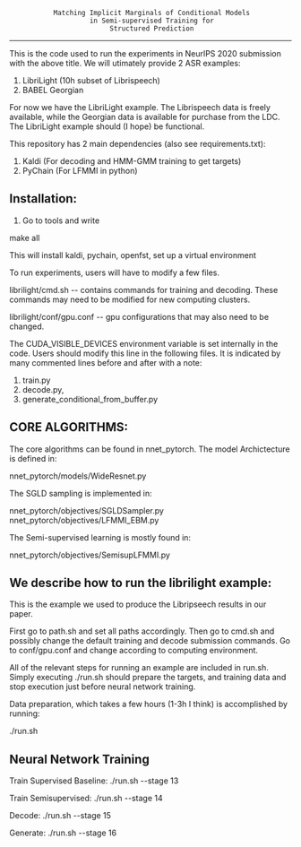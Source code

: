                    
                   
               Matching Implicit Marginals of Conditional Models
                        in Semi-supervised Training for
                             Structured Prediction

-------------------------------------------------------------------------------
This is the code used to run the experiments in NeurIPS 2020 submission with
the above title. We will utimately provide 2 ASR examples:

1. LibriLight (10h subset of Librispeech)
2. BABEL Georgian

For now we have the LibriLight example. The Librispeech data is freely
available, while the Georgian data is available for purchase from the LDC.
The LibriLight example should (I hope) be functional. 

This repository has 2 main dependencies (also see requirements.txt):

1. Kaldi (For decoding and HMM-GMM training to get targets)
2. PyChain (For LFMMI in python)

Installation:
-------------------------------------------------------------------------------
1. Go to tools and write

make all

This will install kaldi, pychain, openfst, set up a virtual environment

To run experiments, users will have to modify a few files.

librilight/cmd.sh -- contains commands for training and decoding. These commands
may need to be modified for new computing clusters.

librilight/conf/gpu.conf -- gpu configurations that may also need to be changed.

The CUDA_VISIBLE_DEVICES environment variable is set internally in the code.
Users should modify this line in the following files. It is indicated by 
many commented lines before and after with a note:

1. train.py
2. decode.py,
3. generate_conditional_from_buffer.py


CORE ALGORITHMS:
------------------------------------------------------------------------------
The core algorithms can be found in nnet_pytorch. The model Archictecture is
defined in: 

  nnet_pytorch/models/WideResnet.py

The SGLD sampling is implemented in:

  nnet_pytorch/objectives/SGLDSampler.py 
  nnet_pytorch/objectives/LFMMI_EBM.py 

The Semi-supervised learning is mostly found in:

  nnet_pytorch/objectives/SemisupLFMMI.py


We describe how to run the librilight example:
-------------------------------------------------------------------------------
This is the example we used to produce the Libripseech results in our paper.


First go to path.sh and set all paths accordingly.
Then go to cmd.sh and possibly change the default training and decode submission
commands. Go to conf/gpu.conf and change according to computing environment.

All of the relevant steps for running an example are included in run.sh.
Simply executing ./run.sh should prepare the targets, and training data and
stop execution just before neural network training.

Data preparation, which takes a few hours (1-3h I think) is accomplished by
running:

./run.sh

Neural Network Training
-------------------------------------------------------------------------------

Train Supervised Baseline: ./run.sh --stage 13

Train Semisupervised:      ./run.sh --stage 14

Decode:                    ./run.sh --stage 15

Generate:                  ./run.sh --stage 16
